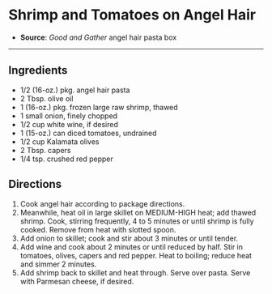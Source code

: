 # Shrimp and Tomatoes on Angel Hair

- **Source**: *Good and Gather* angel hair pasta box
---

## Ingredients

- 1/2 (16-oz.) pkg. angel hair pasta
- 2 Tbsp. olive oil
- 1 (16-oz.) pkg. frozen large raw shrimp, thawed
- 1 small onion, finely chopped
- 1/2 cup white wine, if desired
- 1 (15-oz.) can diced tomatoes, undrained
- 1/2 cup Kalamata olives
- 2 Tbsp. capers
- 1/4 tsp. crushed red pepper

## Directions

1. Cook angel hair according to package directions.
2. Meanwhile, heat oil in large skillet on MEDIUM-HIGH heat; add thawed shrimp. Cook, stirring frequently, 4 to 5 minutes or until shrimp is fully cooked. Remove from heat with slotted spoon.
3. Add onion to skillet; cook and stir about 3 minutes or until tender.
4. Add wine and cook about 2 minutes or until reduced by half. Stir in tomatoes, olives, capers and red pepper. Heat to boiling; reduce heat and simmer 2 minutes.
5. Add shrimp back to skillet and heat through. Serve over pasta. Serve with Parmesan cheese, if desired.